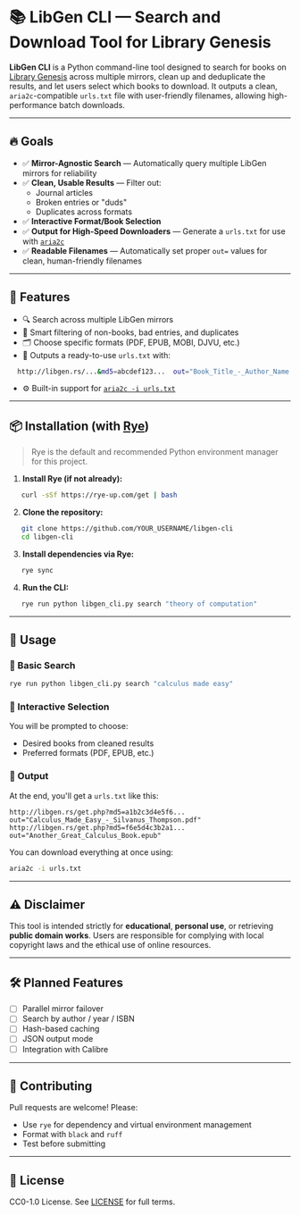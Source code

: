 # 📚 LibGen CLI — Search and Download Tool for Library Genesis

**LibGen CLI** is a Python command-line tool designed to search for books on [Library Genesis](http://libgen.rs) across multiple mirrors, clean up and deduplicate the results, and let users select which books to download. It outputs a clean, `aria2c`-compatible `urls.txt` file with user-friendly filenames, allowing high-performance batch downloads.

---

## 🔥 Goals

- ✅ **Mirror-Agnostic Search** — Automatically query multiple LibGen mirrors for reliability
- ✅ **Clean, Usable Results** — Filter out:
  - Journal articles
  - Broken entries or "duds"
  - Duplicates across formats
- ✅ **Interactive Format/Book Selection**
- ✅ **Output for High-Speed Downloaders** — Generate a `urls.txt` for use with [`aria2c`](https://aria2.github.io/)
- ✅ **Readable Filenames** — Automatically set proper `out=` values for clean, human-friendly filenames

---

## 🧰 Features

- 🔍 Search across multiple LibGen mirrors
- 🧼 Smart filtering of non-books, bad entries, and duplicates
- 🗂 Choose specific formats (PDF, EPUB, MOBI, DJVU, etc.)
- 🧾 Outputs a ready-to-use `urls.txt` with:
```bash
  http://libgen.rs/...&md5=abcdef123...  out="Book_Title_-_Author_Name.pdf"
````

* ⚙️ Built-in support for [`aria2c -i urls.txt`](https://aria2.github.io/manual/en/html/aria2c.html#cmdoption-i)

---

## 📦 Installation (with [Rye](https://rye-up.com/))

> Rye is the default and recommended Python environment manager for this project.

1. **Install Rye (if not already):**

```bash
   curl -sSf https://rye-up.com/get | bash
```

2. **Clone the repository:**

```bash
   git clone https://github.com/YOUR_USERNAME/libgen-cli
   cd libgen-cli
```

3. **Install dependencies via Rye:**

```bash
   rye sync
```

4. **Run the CLI:**

```bash
   rye run python libgen_cli.py search "theory of computation"
```

---

## 🚀 Usage

### 📖 Basic Search

```bash
rye run python libgen_cli.py search "calculus made easy"
```

### 🧠 Interactive Selection

You will be prompted to choose:

* Desired books from cleaned results
* Preferred formats (PDF, EPUB, etc.)

### 📝 Output

At the end, you'll get a `urls.txt` like this:

```
http://libgen.rs/get.php?md5=a1b2c3d4e5f6...  out="Calculus_Made_Easy_-_Silvanus_Thompson.pdf"
http://libgen.rs/get.php?md5=f6e5d4c3b2a1...  out="Another_Great_Calculus_Book.epub"
```

You can download everything at once using:

```bash
aria2c -i urls.txt
```

---

## ⚠️ Disclaimer

This tool is intended strictly for **educational**, **personal use**, or retrieving **public domain works**. Users are responsible for complying with local copyright laws and the ethical use of online resources.

---

## 🛠 Planned Features

* [ ] Parallel mirror failover
* [ ] Search by author / year / ISBN
* [ ] Hash-based caching
* [ ] JSON output mode
* [ ] Integration with Calibre

---

## 🤝 Contributing

Pull requests are welcome! Please:

* Use `rye` for dependency and virtual environment management
* Format with `black` and `ruff`
* Test before submitting

---

## 📄 License

CC0-1.0 License. See [LICENSE](LICENSE) for full terms.

